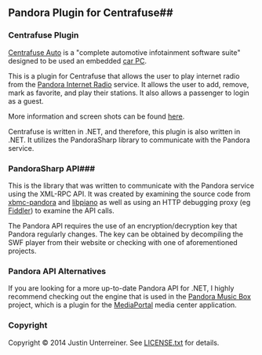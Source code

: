 ## Pandora Plugin for Centrafuse##

### Centrafuse Plugin ###

[Centrafuse Auto](http://www.centrafuse.com/CentrafuseAuto.aspx) is a "complete automotive infotainment software suite" designed to be used an embedded [car PC](http://www.justin-credible.net/Projects/Car-PC).

This is a plugin for Centrafuse that allows the user to play internet radio from the [Pandora Internet Radio](http://www.pandora.com/) service. It allows the user to add, remove, mark as favorite, and play their stations. It also allows a passenger to login as a guest.

More information and screen shots can be found [here](http://www.justin-credible.net/Projects/Centrafuse-Pandora-Plugin).

Centrafuse is written in .NET, and therefore, this plugin is also written in .NET. It utilizes the PandoraSharp library to communicate with the Pandora service.

### PandoraSharp API###

This is the library that was written to communicate with the Pandora service using the XML-RPC API. It was created by examining the source code from [xbmc-pandora](http://gitorious.org/xbmc-pandora) and [libpiano](https://github.com/PromyLOPh/pianobar/tree/master/src/libpiano) as well as using an HTTP debugging proxy (eg [Fiddler](http://fiddler2.com/)) to examine the API calls.

The Pandora API requires the use of an encryption/decryption key that Pandora regularly changes. The key can be obtained by decompiling the SWF player from their website or checking with one of aforementioned projects.

### Pandora API Alternatives ###

If you are looking for a more up-to-date Pandora API for .NET, I highly recommend checking out the engine that is used in the [Pandora Music Box](http://code.google.com/p/pandora-musicbox/) project, which is a plugin for the [MediaPortal](http://www.team-mediaportal.com/) media center application.

### Copyright ###

Copyright © 2014 Justin Unterreiner. See [LICENSE.txt](https://github.com/Justin-Credible/Centrafuse-Pandora-Plugin/blob/master/License.txt) for details.